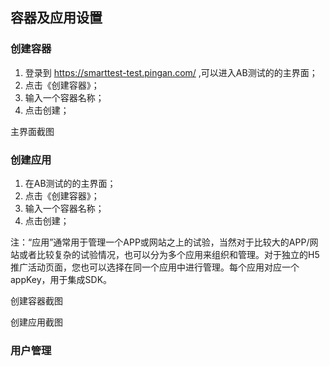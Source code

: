 ## 容器及应用设置

### 创建容器

  1. 登录到 https://smarttest-test.pingan.com/ ,可以进入AB测试的的主界面；
  2. 点击《创建容器》；
  3. 输入一个容器名称；
  4. 点击创建；

  主界面截图

### 创建应用
  1. 在AB测试的的主界面；
  2. 点击《创建容器》；
  3. 输入一个容器名称；
  4. 点击创建；
  
  注：“应用”通常用于管理一个APP或网站之上的试验，当然对于比较大的APP/网站或者比较复杂的试验情况，也可以分为多个应用来组织和管理。对于独立的H5推广活动页面，您也可以选择在同一个应用中进行管理。每个应用对应一个appKey，用于集成SDK。
  
  创建容器截图
  
  创建应用截图

### 用户管理
